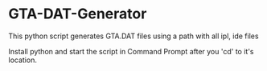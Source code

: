 # GTA-DAT-Generator
This python script generates GTA.DAT files using a path with all ipl, ide files


Install python and start the script in Command Prompt after you 'cd' to it's location.
